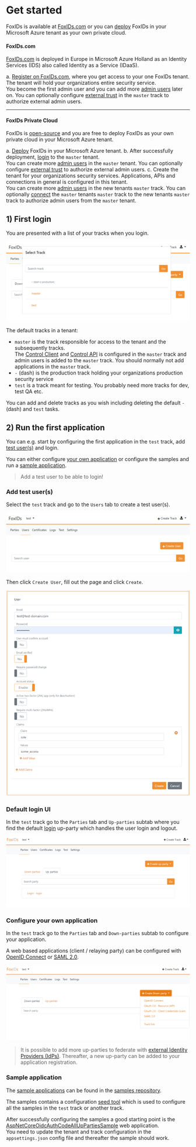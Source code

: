 # Get started
FoxIDs is available at [FoxIDs.com](https://foxids.com) or you can [deploy](deployment.md) FoxIDs in your Microsoft Azure tenant as your own private cloud.

#### FoxIDs.com 
[FoxIDs.com](https://foxids.com) is deployed in Europe in Microsoft Azure Holland as an Identity Services (IDS) also called Identity as a Service (IDaaS).

a. [Register on FoxIDs.com](https://foxids.com/action/createtenant), where you get access to your one FoxIDs tenant. The tenant will hold your organizations entire security service.  
You become the first admin user and you can add more [admin users](control.md#create-administrator-users) later on. You can optionally configure [external trust](howto-connect.md#up-party---how-to-connect-identity-provider-idp) in the `master` track to authorize external admin users.

---

#### FoxIDs Private Cloud
FoxIDs is [open-source](index.md#free-and-open-source) and you are free to deploy FoxIDs as your own private cloud in your Microsoft Azure tenant.

a. [Deploy](deployment.md) FoxIDs in your Microsoft Azure tenant.
b. After successfully deployment, [login](deployment.md#first-login-and-admin-users) to the `master` tenant.  
You can create more [admin users](control.md#create-administrator-users) in the `master` tenant. You can optionally configure [external trust](howto-connect.md#up-party---how-to-connect-identity-provider-idp) to authorize external admin users.
c. Create the tenant for your organizations security services. Applications, APIs and connections in general is configured in this tenant.  
You can create more [admin users](control.md#create-administrator-users) in the new tenants `master` track. 
You can optionally [connect](howto-oidc-foxids.md) the `master` tenants `master` track to the new tenants `master` track to authorize admin users from the `master` tenant.


## 1) First login
You are presented with a list of your tracks when you login.

![FoxIDs first login](images/get-started-first-access.png)

The default tracks in a tenant:

- `master` is the track responsible for access to the tenant and the subsequently tracks.  
The [Control Client](control.md#foxids-control-client) and [Control API](control.md#foxids-control-api) is configured in the `master` track and admin users is added to the `master` track. 
You should normally not add applications in the `master` track.
- `-` (dash) is the production track holding your organizations production security service
- `test` is a track meant for testing. You probably need more tracks for dev, test QA etc.

You can add and delete tracks as you wish including deleting the default `-` (dash) and `test` tasks.

## 2) Run the first application
You can e.g. start by configuring the first application in the `test` track, add [test user(s)](get-started.md#add-test-users) and login.

You can either configure [your own application](get-started.md#configure-your-own-application) or configure the samples and run a [sample application](get-started.md#sample-application).

> Add a test user to be able to login!

### Add test user(s)
Select the `test` track and go to the `Users` tab to create a test user(s).

![Test user](images/get-started-test-user.png)

Then click `Create User`, fill out the page and click `Create`.

![Create test user](images/get-started-test-user-new.png)

### Default login UI
In the `test` track go to the `Parties` tab and `Up-parties` subtab where you find the default [login](login.md) up-party which handles the user login and logout.

![Login up-party](images/get-started-login.png)


### Configure your own application 
In the `test` track go to the `Parties` tab and `Down-parties` subtab to configure your application. 

A web based applications (client / relaying party) can be configured with [OpenID Connect](down-party-oidc.md) or [SAML 2.0](down-party-saml-2.0.md).

![Down-party application](images/get-started-app.png)

> It is possible to add more up-parties to federate with [external Identity Providers (IdPs)](howto-connect.md#up-party---how-to-connect-identity-provider-idp). Thereafter, a new up-party can be added to your application registration.


### Sample application
The [sample applications](samples.md) can be found in the [samples repository](https://github.com/ITfoxtec/FoxIDs.Samples).

The samples contains a configuration [seed tool](samples.md#configure-the-sample-seed-tool) which is used to configure all the samples in the `test` track or another track.

After successfully configuring the samples a good starting point is the [AspNetCoreOidcAuthCodeAllUpPartiesSample](samples.md#aspnetcoreoidcauthcodealluppartiessample) web application.  
You need to update the tenant and track configuration in the `appsettings.json` config file and thereafter the sample should work.
